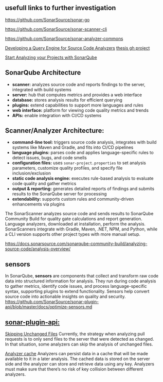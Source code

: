 ## usefull links to further investigation

https://github.com/SonarSource/sonar-go

https://github.com/SonarSource/sonar-scanner-cli

https://github.com/SonarSource/sonar-analyzer-commons

[Developing a Query Engine for Source Code Analyzers](https://github.com/SonarSource/analysis-ast-query/blob/master/MasterThesis.pdf)
[thesis gh project](https://github.com/SonarSource/analysis-ast-query)


[Start Analyzing your Projects with SonarQube](https://docs.bitnami.com/general/how-to/analyze-projects-sonarqube/)


## **SonarQube Architecture**​
- **scanner:** analyzes source code and reports findings to the server, integrated with build systems​
- **server:** hub that computes metrics and provides a web interface​
- **database:** stores analysis results for efficient querying​
- **plugins:** extend capabilities to support more languages and rules​
- **web interface:** platform for viewing code quality metrics and trends​
- **APIs:** enable integration with CI/CD systems  
  

## **Scanner/Analyzer Architecture:**

- **command-line tool:** triggers source code analysis, integrates with build systems like Maven and Gradle, and fits into CI/CD pipelines
- **language plugins:** parses code and applies language-specific rules to detect issues, bugs, and code smells
- **configuration files:** uses `sonar-project.properties` to set analysis parameters, customize quality profiles, and specify file inclusion/exclusion
- **static code analysis engine:** executes rule-based analysis to evaluate code quality and gather metrics
- **output & reporting:** generates detailed reports of findings and submits results to the SonarQube server for processing
- **extendability:** supports custom rules and community-driven enhancements via plugins

The SonarScanner analyzes source code and sends results to SonarQube Community Build for quality gate calculations and report generation. Language analyzers, downloaded at installation, perform the analysis. SonarScanners integrate with Gradle, Maven, .NET, NPM, and Python, while a CLI version supports other project types with more manual setup.

https://docs.sonarsource.com/sonarqube-community-build/analyzing-source-code/analysis-overview/

## **sensors**
In SonarQube, **sensors** are components that collect and transform raw code data into structured information for analysis. They run during code analysis to gather metrics, identify code issues, and process language-specific syntax, supporting plugins to extend functionality. Sensors help convert source code into actionable insights on quality and security.
https://github.com/SonarSource/sonar-plugin-api/blob/master/docs/optimize-sensors.md


## [sonar-plugin-api:](https://github.com/SonarSource/sonar-plugin-api)

[Skipping Unchanged Files](https://github.com/SonarSource/sonar-plugin-api/blob/master/docs/optimize-sensors.md#skipping-unchanged-files)
Currently, the strategy when analyzing pull requests is to only send files to the server that were detected as changed.  In that situation, some analyzers can skip the analysis of unchanged files. 

[Analyzer cache](https://github.com/SonarSource/sonar-plugin-api/blob/master/docs/optimize-sensors.md#analyzer-cache)
Analyzers can persist data in a cache that will be made available to it in a later analysis. The cached data is stored on the server side and the analyzer can store and retrieve data using any key. Analyzers must make sure that there’s no risk of key collision between different analyzers.